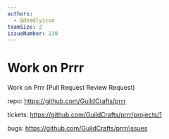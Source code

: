 ```yaml
---
authors:
  - @deadlyicon
teamSize: 2
issueNumber: 130
---
```


# Work on Prrr

Work on Prrr (Pull Request Review Request)

repo: https://github.com/GuildCrafts/prrr

tickets: https://github.com/GuildCrafts/prrr/projects/1

bugs: https://github.com/GuildCrafts/prrr/issues
